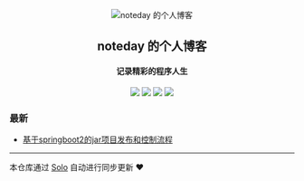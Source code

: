 <p align="center"><img alt="noteday 的个人博客" src="https://static.b3log.org/images/brand/solo-32.png"></p><h2 align="center">
noteday 的个人博客
</h2>

<h4 align="center">记录精彩的程序人生</h4>
<p align="center"><a title="noteday 的个人博客" target="_blank" href="https://github.com/noteday/solo-blog"><img src="https://img.shields.io/github/last-commit/noteday/solo-blog.svg?style=flat-square&color=FF9900"></a>
<a title="GitHub repo size in bytes" target="_blank" href="https://github.com/noteday/solo-blog"><img src="https://img.shields.io/github/repo-size/noteday/solo-blog.svg?style=flat-square"></a>
<a title="Solo Version" target="_blank" href="https://github.com/b3log/solo/releases"><img src="https://img.shields.io/badge/solo-3.6.4-f1e05a.svg?style=flat-square&color=blueviolet"></a>
<a title="Hits" target="_blank" href="https://github.com/b3log/hits"><img src="https://hits.b3log.org/noteday/solo-blog.svg"></a></p>

### 最新

* [基于springboot2的jar项目发布和控制流程](http://zdomin.com/articles/2019/09/19/1568906425769.html)



---

本仓库通过 [Solo](https://github.com/b3log/solo) 自动进行同步更新 ❤️ 